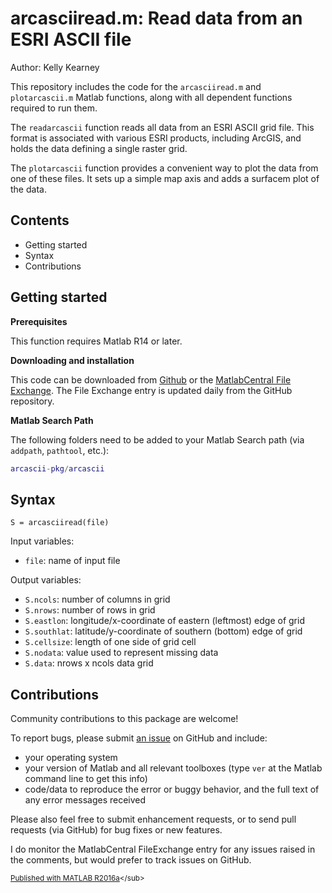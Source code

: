 
# arcasciiread.m: Read data from an ESRI ASCII file


Author: Kelly Kearney


This repository includes the code for the `arcasciiread.m` and `plotarcascii.m` Matlab functions, along with all dependent functions required to run them.


The `readarcascii` function reads all data from an ESRI ASCII grid file. This format is associated with various ESRI products, including ArcGIS, and holds the data defining a single raster grid.


The `plotarcascii` function provides a convenient way to plot the data from one of these files.  It sets up a simple map axis and adds a surfacem plot of the data.



## Contents

            
- Getting started        
- Syntax        
- Contributions

## Getting started


**Prerequisites**


This function requires Matlab R14 or later.


**Downloading and installation**


This code can be downloaded from [Github](https://github.com/kakearney/arcascii-pkg/) or the [MatlabCentral File Exchange](http://www.mathworks.com/matlabcentral/fileexchange/).  The File Exchange entry is updated daily from the GitHub repository.


**Matlab Search Path**


The following folders need to be added to your Matlab Search path (via `addpath`, `pathtool`, etc.):



```matlab
arcascii-pkg/arcascii
```



## Syntax



```
S = arcasciiread(file)
```


Input variables:



  - `file`: name of input file

Output variables:



  - `S.ncols`:      number of columns in grid
  - `S.nrows`:      number of rows in grid
  - `S.eastlon`:    longitude/x-coordinate of eastern (leftmost) edge of grid
  - `S.southlat`:   latitude/y-coordinate of southern (bottom) edge of grid
  - `S.cellsize`:   length of one side of grid cell
  - `S.nodata`:     value used to represent missing data
  - `S.data`:       nrows x ncols data grid


## Contributions


Community contributions to this package are welcome!


To report bugs, please submit [an issue](https://github.com/kakearney/example-pkg/issues) on GitHub and include:



  - your operating system
  - your version of Matlab and all relevant toolboxes (type `ver` at the Matlab command line to get this info)
  - code/data to reproduce the error or buggy behavior, and the full text of any error messages received

Please also feel free to submit enhancement requests, or to send pull requests (via GitHub) for bug fixes or new features.


I do monitor the MatlabCentral FileExchange entry for any issues raised in the comments, but would prefer to track issues on GitHub.



<sub>[Published with MATLAB R2016a]("http://www.mathworks.com/products/matlab/")</sub>